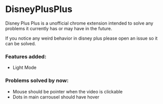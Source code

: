 # DisneyPlusPlus

Disney Plus Plus is a unofficial chrome extension intended to solve any problems it currently has or may have in the future.

If you notice any weird behavior in disney plus please open an issue so it can be solved.

### Features added:

- Light Mode

### Problems solved by now:

- Mouse should be pointer when the video is clickable
- Dots in main carrousel should have hover
